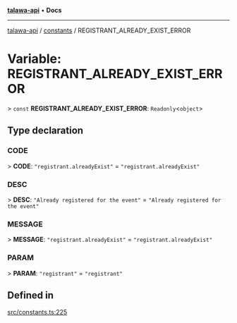 [**talawa-api**](../../README.md) • **Docs**

***

[talawa-api](../../modules.md) / [constants](../README.md) / REGISTRANT\_ALREADY\_EXIST\_ERROR

# Variable: REGISTRANT\_ALREADY\_EXIST\_ERROR

\> `const` **REGISTRANT\_ALREADY\_EXIST\_ERROR**: `Readonly`\<`object`\>

## Type declaration

### CODE

\> **CODE**: `"registrant.alreadyExist"` = `"registrant.alreadyExist"`

### DESC

\> **DESC**: `"Already registered for the event"` = `"Already registered for the event"`

### MESSAGE

\> **MESSAGE**: `"registrant.alreadyExist"` = `"registrant.alreadyExist"`

### PARAM

\> **PARAM**: `"registrant"` = `"registrant"`

## Defined in

[src/constants.ts:225](https://github.com/PalisadoesFoundation/talawa-api/blob/c952c7a3bfd4b8b910fbae10313f5402ade5a9d4/src/constants.ts#L225)
